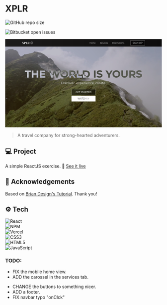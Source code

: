 

# XPLR

![GitHub repo size](https://img.shields.io/github/repo-size/iuricode/README-template?style=for-the-badge)
<!-- ![GitHub language count](https://img.shields.io/github/languages/count/iuricode/README-template?style=for-the-badge) -->
![Bitbucket open issues](https://img.shields.io/bitbucket/issues/iuricode/README-template?style=for-the-badge)

<img src="./src/assets/preview.png" alt="Website image preview.">

> A travel company for strong-hearted adventurers.

## 💻 Project

A simple ReactJS exercise.
🔗 [See it live](https://trvl-dot.vercel.app)

## 🏅 Acknowledgements

Based on [Brian Design's Tutorial](https://www.youtube.com/watch?v=I2UBjN5ER4s). Thank you!

## ⚙ Tech

![React](https://img.shields.io/badge/react-%2320232a.svg?style=for-the-badge&logo=react&logoColor=%2361DAFB)<br>
![NPM](https://img.shields.io/badge/NPM-%23CB3837.svg?style=for-the-badge&logo=npm&logoColor=white)<br>
![Vercel](https://img.shields.io/badge/vercel-%23000000.svg?style=for-the-badge&logo=vercel&logoColor=white)<br>
![CSS3](https://img.shields.io/badge/css3-%231572B6.svg?style=for-the-badge&logo=css3&logoColor=white)<br>
![HTML5](https://img.shields.io/badge/html5-%23E34F26.svg?style=for-the-badge&logo=html5&logoColor=white)<br>
![JavaScript](https://img.shields.io/badge/javascript-%23323330.svg?style=for-the-badge&logo=javascript&logoColor=%23F7DF1E)

### TODO:
- FIX the mobile home view.
- ADD the carossel in the services tab.
<!-- - FIX the mobile navbar menu. -->
- CHANGE the buttons to something nicer.
- ADD a footer.
- FIX navbar typo "onClck"